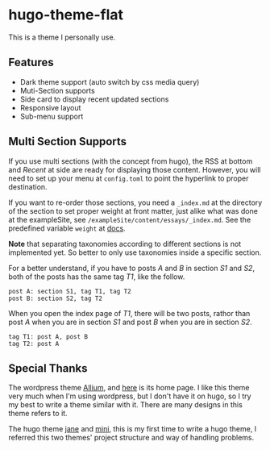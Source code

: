 # hugo-theme-flat

This is a theme I personally use.

## Features

- Dark theme support (auto switch by css media query)
- Muti-Section supports
- Side card to display recent updated sections
- Responsive layout
- Sub-menu support

## Multi Section Supports

If you use multi sections (with the concept from hugo), the RSS at bottom and *Recent* at side are ready for displaying those content. However, you will need to set up your menu at `config.toml` to point the hyperlink to proper destination.

If you want to re-order those sections, you need a `_index.md` at the directory of the section to set proper weight at front matter, just alike what was done at the exampleSite, see `/exampleSite/content/essays/_index.md`. See the predefined variable `weight` at [docs](https://gohugo.io/content-management/front-matter/#front-matter-variables).

**Note** that separating taxonomies according to different sections is not implemented yet. So better to only use taxonomies inside a specific section.

For a better understand, if you have to posts *A* and *B* in section *S1* and *S2*, both of the posts has the same tag *T1*, like the follow.

```
post A: section S1, tag T1, tag T2
post B: section S2, tag T2
```

When you open the index page of *T1*, there will be two posts, rathor than post *A* when you are in section *S1* and post *B* when you are in section *S2*.

```
tag T1: post A, post B
tag T2: post A
```

## Special Thanks

The wordpress theme [Allium](https://wordpress.org/themes/allium/), and [here](https://templatelens.com/allium/) is its home page. I like this theme very much when I'm using wordpress, but I don't have it on hugo, so I try my best to write a theme similar with it. There are many designs in this theme refers to it.

The hugo theme [jane](https://github.com/xianmin/hugo-theme-jane) and [mini](https://github.com/nodejh/hugo-theme-mini/), this is my first time to write a hugo theme, I referred this two themes' project structure and way of handling problems.
